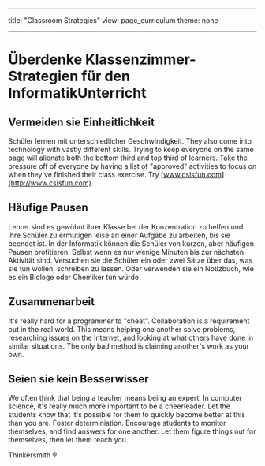 * * *

title: "Classroom Strategies" view: page_curriculum theme: none

* * *

# Überdenke Klassenzimmer-Strategien für den InformatikUnterricht

## Vermeiden sie Einheitlichkeit

Schüler lernen mit unterschiedlicher Geschwindigkeit. They also come into technology with vastly different skills. Trying to keep everyone on the same page will alienate both the bottom third and top third of learners. Take the pressure off of everyone by having a list of "approved" activities to focus on when they've finished their class exercise. Try [www.csisfun.com](http://www.csisfun.com).

## Häufige Pausen

Lehrer sind es gewöhnt ihrer Klasse bei der Konzentration zu helfen und ihre Schüler zu ermutigen leise an einer Aufgabe zu arbeiten, bis sie beendet ist. In der Informatik können die Schüler von kurzen, aber häufigen Pausen profitieren. Selbst wenn es nur wenige Minuten bis zur nächsten Aktivität sind. Versuchen sie die Schüler ein oder zwei Sätze über das, was sie tun wollen, schreiben zu lassen. Oder verwenden sie ein Notizbuch, wie es ein Biologe oder Chemiker tun würde.

## Zusammenarbeit

It's really hard for a programmer to "cheat". Collaboration is a requirement out in the real world. This means helping one another solve problems, researching issues on the Internet, and looking at what others have done in similar situations. The only bad method is claiming another's work as your own.

## Seien sie kein Besserwisser

We often think that being a teacher means being an expert. In computer science, it's really much more important to be a cheerleader. Let the students know that it's possible for them to quickly become better at this than you are. Foster determiniation. Encourage students to monitor themselves, and find answers for one another. Let them figure things out for themselves, then let them teach you.

Thinkersmith ®